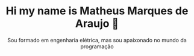 <!-- 
## Hi there 👋 
-->
<h1 align="center"> Hi my name is Matheus Marques de Araujo 👋</h1>
<p align="center"> Sou formado em engenharia elétrica, mas sou apaixonado no mundo da programação </p>

<!--
**marqmathh/marqmathh** is a ✨ _special_ ✨ repository because its `README.md` (this file) appears on your GitHub profile.

Here are some ideas to get you started:

- 🔭 I’m currently working on Tspro Tecnologia para fluídos
- 🌱 I’m currently learning ...
- 👯 I’m looking to collaborate on ...
- 🤔 I’m looking for help with ...
- 💬 Ask me about ...
- 📫 How to reach me: ...
- 😄 Pronouns: ...
- ⚡ Fun fact: ...
-->

